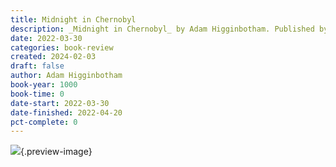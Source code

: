 ```yaml
---
title: Midnight in Chernobyl
description: _Midnight in Chernobyl_ by Adam Higginbotham. Published by Simon & Schuster Audio, with ISBN 9781508278511.0. Read on 2022-03-30
date: 2022-03-30
categories: book-review
created: 2024-02-03
draft: false
author: Adam Higginbotham
book-year: 1000
book-time: 0
date-start: 2022-03-30
date-finished: 2022-04-20
pct-complete: 0
---
```


![](https://img2.od-cdn.com/ImageType-100/5054-1/{06400E68-C7D2-4987-A51C-C522E9EB0CD4}Img100.jpg){.preview-image}